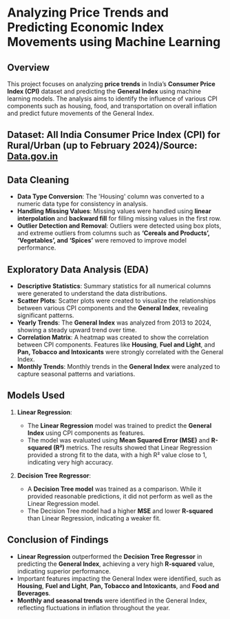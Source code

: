 # Analyzing Price Trends and Predicting Economic Index Movements using Machine Learning

## Overview
This project focuses on analyzing **price trends** in India’s **Consumer Price Index (CPI)** dataset and predicting the **General Index** using machine learning models. The analysis aims to identify the influence of various CPI components such as housing, food, and transportation on overall inflation and predict future movements of the General Index.

## Dataset: All India Consumer Price Index (CPI) for Rural/Urban (up to February 2024)/Source: [Data.gov.in](https://www.data.gov.in/resource/all-india-consumer-price-index-ruralurban-upto-february-2024)

## Data Cleaning
- **Data Type Conversion**: The 'Housing' column was converted to a numeric data type for consistency in analysis.
- **Handling Missing Values**: Missing values were handled using **linear interpolation** and **backward fill** for filling missing values in the first row.
- **Outlier Detection and Removal**: Outliers were detected using box plots, and extreme outliers from columns such as **‘Cereals and Products’, ‘Vegetables’, and ‘Spices’** were removed to improve model performance.

## Exploratory Data Analysis (EDA)
- **Descriptive Statistics**: Summary statistics for all numerical columns were generated to understand the data distributions.
- **Scatter Plots**: Scatter plots were created to visualize the relationships between various CPI components and the **General Index**, revealing significant patterns.
- **Yearly Trends**: The **General Index** was analyzed from 2013 to 2024, showing a steady upward trend over time.
- **Correlation Matrix**: A heatmap was created to show the correlation between CPI components. Features like **Housing**, **Fuel and Light**, and **Pan, Tobacco and Intoxicants** were strongly correlated with the General Index.
- **Monthly Trends**: Monthly trends in the **General Index** were analyzed to capture seasonal patterns and variations.

## Models Used
1. **Linear Regression**:
   - The **Linear Regression** model was trained to predict the **General Index** using CPI components as features.
   - The model was evaluated using **Mean Squared Error (MSE)** and **R-squared (R²)** metrics. The results showed that Linear Regression provided a strong fit to the data, with a high R² value close to 1, indicating very high accuracy.

2. **Decision Tree Regressor**:
   - A **Decision Tree model** was trained as a comparison. While it provided reasonable predictions, it did not perform as well as the Linear Regression model.
   - The Decision Tree model had a higher **MSE** and lower **R-squared** than Linear Regression, indicating a weaker fit.

## Conclusion of Findings
- **Linear Regression** outperformed the **Decision Tree Regressor** in predicting the **General Index**, achieving a very high **R-squared** value, indicating superior performance.
- Important features impacting the General Index were identified, such as **Housing**, **Fuel and Light**, **Pan, Tobacco and Intoxicants**, and **Food and Beverages**.
- **Monthly and seasonal trends** were identified in the General Index, reflecting fluctuations in inflation throughout the year.
